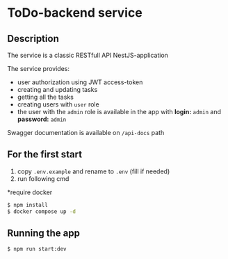 # ToDo-backend service

## Description
 
The service is a classic RESTfull API NestJS-application 

The service provides:

- user authorization using JWT access-token
- сreating and updating tasks
- getting all the tasks
- сreating users with `user` role 
- the user with the `admin` role is available in the app with **login:** `admin` and **password:** `admin`

Swagger documentation is available on `/api-docs` path

## For the first start 

1) copy `.env.example` and rename to `.env` (fill if needed)
2) run following cmd

*require docker
```bash
$ npm install
$ docker compose up -d
```

## Running the app

```bash
$ npm run start:dev
```

